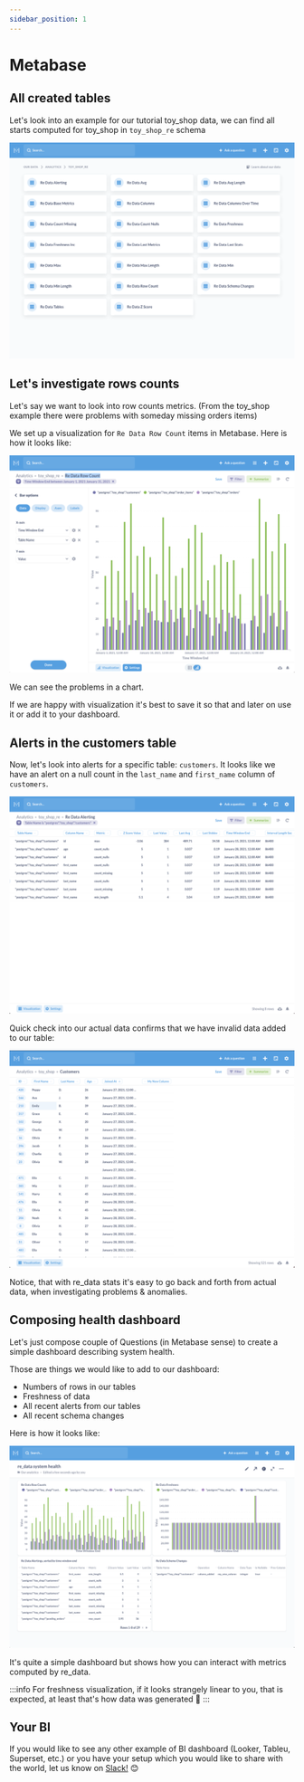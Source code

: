 ```yaml
---
sidebar_position: 1
---
```



# Metabase

## All created tables

Let's look into an example for our tutorial toy_shop data, we can find all starts computed for toy_shop in `toy_shop_re` schema

![AllTables](/screenshots/metabase/all_tables.png)


## Let's investigate rows counts

Let's say we want to look into row counts metrics. (From the toy_shop example there were problems with someday missing orders items)


We set up a visualization for `Re Data Row Count` items in Metabase. Here is how it looks like:


![RowStats](/screenshots/metabase/row_stats.png)

We can see the problems in a chart.

If we are happy with visualization it's best to save it so that and later on use it or add it to your dashboard.

## Alerts in the customers table

Now, let's look into alerts for a specific table: `customers`. It looks like we have an alert on a null count in the `last_name` and `first_name` column of `customers`.

![CustomersNullCount](/screenshots/metabase/customers_null_count.png)

Quick check into our actual data confirms that we have invalid
data added to our table:


![ActualDataCheck](/screenshots/metabase/null_data_problem.png)

Notice, that with re_data stats it's easy to go back and forth from actual data, when investigating problems & anomalies.


## Composing health dashboard

Let's just compose couple of Questions (in Metabase sense) to create a simple dashboard describing system health.

Those are things we would like to add to our dashboard:
 - Numbers of rows in our tables
 - Freshness of data
 - All recent alerts from our tables
 - All recent schema changes

Here is how it looks like:

![DashboardExample](/screenshots/metabase/dashboard.png)

It's quite a simple dashboard but shows how you can
interact with metrics computed by re_data.

:::info
For freshness visualization, if it looks strangely linear to you, that is expected, at least that's how data was generated 🙂
:::

## Your BI

If you would like to see any other example of BI dashboard (Looker, Tableu, Superset, etc.) or you have your setup which you would like to share with the world, let us know on [Slack!](https://www.getre.io/slack) 😊







